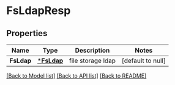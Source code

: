 # FsLdapResp

## Properties
Name | Type | Description | Notes
------------ | ------------- | ------------- | -------------
**FsLdap** | [***FsLdap**](FSLdap.md) | file storage ldap | [default to null]

[[Back to Model list]](../README.md#documentation-for-models) [[Back to API list]](../README.md#documentation-for-api-endpoints) [[Back to README]](../README.md)


